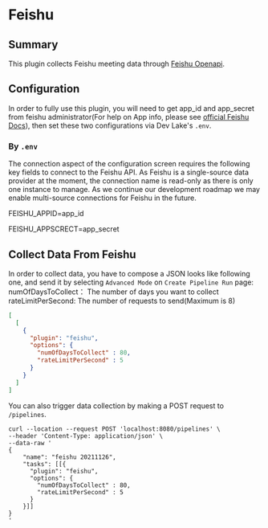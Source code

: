 # Feishu

## Summary

This plugin collects Feishu meeting data through [Feishu Openapi](https://open.feishu.cn/document/home/user-identity-introduction/introduction).

## Configuration

In order to fully use this plugin, you will need to get app_id and app_secret from feishu administrator(For help on App info, please see [official Feishu Docs](https://open.feishu.cn/document/ukTMukTMukTM/ukDNz4SO0MjL5QzM/auth-v3/auth/tenant_access_token_internal)), 
then set these two configurations via Dev Lake's `.env`.

### By `.env`

The connection aspect of the configuration screen requires the following key fields to connect to the Feishu API. As Feishu is a single-source data provider at the moment, the connection name is read-only as there is only one instance to manage. As we continue our development roadmap we may enable multi-source connections for Feishu in the future.

FEISHU_APPID=app_id

FEISHU_APPSCRECT=app_secret


## Collect Data From Feishu

In order to collect data, you have to compose a JSON looks like following one, and send it by selecting `Advanced Mode` on `Create Pipeline Run` page:
numOfDaysToCollect： The number of days you want to collect
rateLimitPerSecond: The number of requests to send(Maximum is 8)

```json
[
  [
    {
      "plugin": "feishu",
      "options": {
        "numOfDaysToCollect" : 80,
        "rateLimitPerSecond" : 5
      }
    }
  ]
]
```

You can also trigger data collection by making a POST request to `/pipelines`.
```
curl --location --request POST 'localhost:8080/pipelines' \
--header 'Content-Type: application/json' \
--data-raw '
{
    "name": "feishu 20211126",
    "tasks": [[{
      "plugin": "feishu",
      "options": {
        "numOfDaysToCollect" : 80,
        "rateLimitPerSecond" : 5
      }
    }]]
}
'
```